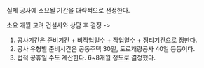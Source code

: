 실제 공사에 소요될 기간을 대략적으로 선정한다.

 소요 개월 고려
 건설사와 상담 후 결정
->
1. 공사기간은 준비기간 + 비작업일수 + 작업일수 + 정리기간으로 정한다.
2. 공사 유형별 준비시간은 공동주택 30일, 도로개량공사 40일 등등이다.
3. 법적 공휴일 수도 계산한다.
6~8개월 정도로 결정했다.